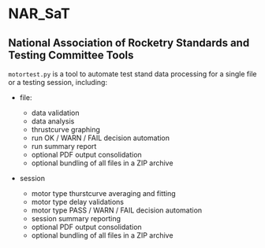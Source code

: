 # NAR_SaT

## National Association of Rocketry Standards and Testing Committee Tools

`motortest.py` is a tool to automate test stand data processing for a single file or a testing session, including:
 - file:
   - data validation
   - data analysis
   - thrustcurve graphing
   - run OK / WARN / FAIL decision automation
   - run summary report
   - optional PDF output consolidation
   - optional bundling of all files in a ZIP archive

 - session
   - motor type thurstcurve averaging and fitting
   - motor type delay validations
   - motor type PASS / WARN / FAIL decision automation
   - session summary reporting
   - optional PDF output consolidation
   - optional bundling of all files in a ZIP archive

